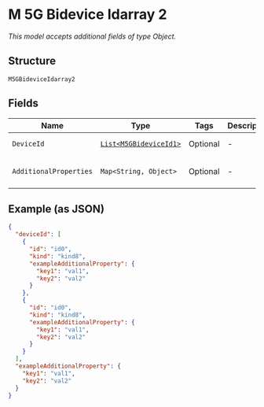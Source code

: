 
# M 5G Bidevice Idarray 2

*This model accepts additional fields of type Object.*

## Structure

`M5GBideviceIdarray2`

## Fields

| Name | Type | Tags | Description | Getter | Setter |
|  --- | --- | --- | --- | --- | --- |
| `DeviceId` | [`List<M5GBideviceId1>`](../../doc/models/m-5g-bidevice-id-1.md) | Optional | - | List<M5GBideviceId1> getDeviceId() | setDeviceId(List<M5GBideviceId1> deviceId) |
| `AdditionalProperties` | `Map<String, Object>` | Optional | - | Object getAdditionalProperty(String key) | additionalProperty(String key, Object value) |

## Example (as JSON)

```json
{
  "deviceId": [
    {
      "id": "id0",
      "kind": "kind8",
      "exampleAdditionalProperty": {
        "key1": "val1",
        "key2": "val2"
      }
    },
    {
      "id": "id0",
      "kind": "kind8",
      "exampleAdditionalProperty": {
        "key1": "val1",
        "key2": "val2"
      }
    }
  ],
  "exampleAdditionalProperty": {
    "key1": "val1",
    "key2": "val2"
  }
}
```

